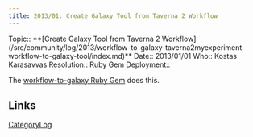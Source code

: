 ```yaml
---
title: 2013/01: Create Galaxy Tool from Taverna 2 Workflow
---
```



<div class='logbox'>
 Topic:: **[Create Galaxy Tool from Taverna 2 Workflow](/src/community/log/2013/workflow-to-galaxy-taverna2myexperiment-workflow-to-galaxy-tool/index.md)**
 Date:: 2013/01/01
 Who:: Kostas Karasavvas
 Resolution:: Ruby Gem
 Deployment:: 
</div>

The [workflow-to-galaxy Ruby Gem](http://rubygems.org/gems/workflow-to-galaxy) does this.

## Links

[CategoryLog](/src/category-log/index.md)
